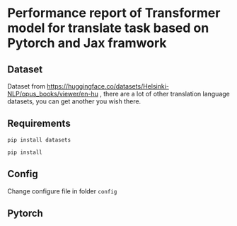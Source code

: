 # Performance report of Transformer model for translate task based on Pytorch and Jax framwork 

## Dataset

Dataset from https://huggingface.co/datasets/Helsinki-NLP/opus_books/viewer/en-hu , there are a lot of other translation language datasets, you can get another you wish there.

## Requirements

`pip install datasets`

`pip install`

## Config

Change configure file in folder `config`

## Pytorch
